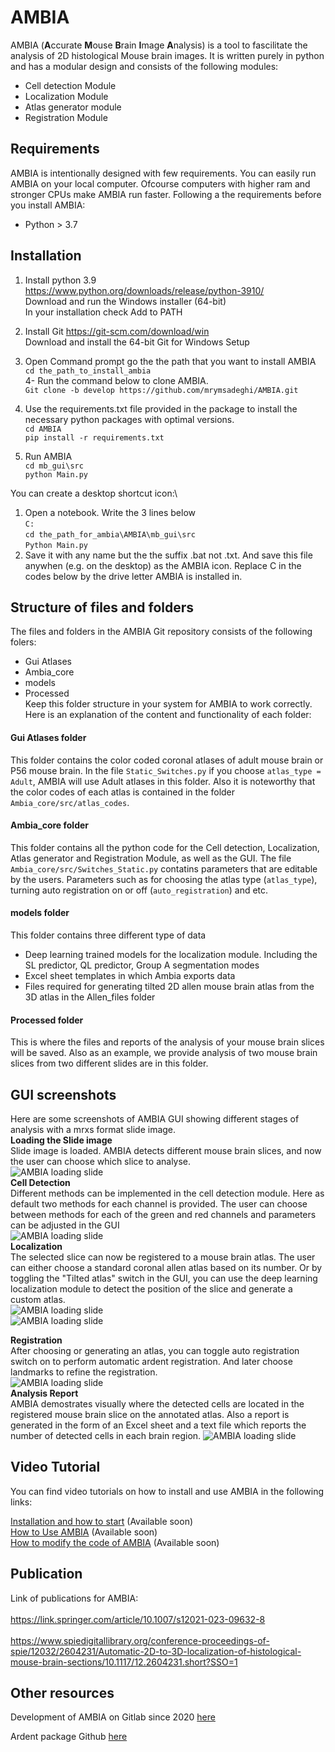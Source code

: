 # AMBIA

AMBIA (**A**ccurate **M**ouse **B**rain **I**mage **A**nalysis) is a tool to fascilitate the analysis of 2D histological Mouse brain images. It is written purely in python and has a modular design and consists of the following modules:
- Cell detection Module
- Localization Module
- Atlas generator module
- Registration Module

## Requirements

AMBIA is intentionally designed with few requirements. You can easily run AMBIA on your local computer. Ofcourse computers with higher ram and stronger CPUs make AMBIA run faster. Following a the requirements before you install AMBIA:
- Python > 3.7


## Installation

1. Install python 3.9 \
https://www.python.org/downloads/release/python-3910/ \
Download and run the Windows installer (64-bit) \
In your installation check Add to PATH 

3. Install Git
https://git-scm.com/download/win \
Download and install the 64-bit Git for Windows Setup 
4. Open Command prompt go the the path that you want to install AMBIA \
`cd the_path_to_install_ambia`\
4- Run the command below to clone AMBIA. \
`Git clone -b develop https://github.com/mrymsadeghi/AMBIA.git` 
5. Use the requirements.txt file provided in the package to install the necessary python packages with optimal versions. \
`cd AMBIA` \
`pip install -r requirements.txt` 
7. Run AMBIA \
`cd mb_gui\src` \
`python Main.py` 

You can create a desktop shortcut icon:\
1. Open a notebook. Write the 3 lines below \
`C:`\
`cd the_path_for_ambia\AMBIA\mb_gui\src`\
`Python Main.py`
2. Save it with any name but the the suffix .bat not .txt. And save this file anywhen (e.g. on the desktop) as the AMBIA icon. Replace C in the codes below by the drive letter AMBIA is installed in.

## Structure of files and folders
The files and folders in the AMBIA Git repository consists of the following folers:
- Gui Atlases
- Ambia_core
- models
- Processed \
Keep this folder structure in your system for AMBIA to work correctly. \
Here is an explanation of the content and functionality of each folder:
#### Gui Atlases folder
This folder contains the color coded coronal atlases of adult mouse brain or P56 mouse brain. In the file `Static_Switches.py` if you choose `atlas_type = Adult`, AMBIA will use Adult atlases in this folder. Also it is noteworthy that the color codes of each atlas is contained in the folder `Ambia_core/src/atlas_codes`.
#### Ambia_core folder
This folder contains all the python code for the Cell detection, Localization, Atlas generator and Registration Module, as well as the GUI. The file `Ambia_core/src/Switches_Static.py` contatins parameters that are editable by the users. Parameters such as for choosing the atlas type (`atlas_type`), turning auto registration on or off (`auto_registration`) and etc. 
#### models folder
This folder contains three different type of data
- Deep learning trained models for the localization module. Including the SL predictor, QL predictor, Group A segmentation modes
- Excel sheet templates in which Ambia exports data
- Files required for generating tilted 2D allen mouse brain atlas from the 3D atlas in the Allen_files folder
#### Processed folder
This is where the files and reports of the analysis of your mouse brain slices will be saved. Also as an example, we provide analysis of two mouse brain slices from two different slides are in this folder.


## GUI screenshots
Here are some screenshots of AMBIA GUI showing different stages of analysis with a mrxs format slide image. \
**Loading the Slide image** \
Slide image is loaded. AMBIA detects different mouse brain slices, and now the user can choose which slice to analyse. \
![AMBIA loading slide](models/AMBIA_GUI_01.png) \
**Cell Detection** \
Different methods can be implemented in the cell detection module. Here as default two methods for each channel is provided. The user can choose between methods for each of the green and red channels and parameters can be adjusted in the GUI \
![AMBIA loading slide](models/AMBIA_GUI_02.png) \
**Localization** \
The selected slice can now be registered to a mouse brain atlas. The user can either choose a standard coronal allen atlas based on its number. Or by toggling the "Tilted atlas" switch in the GUI, you can use the deep learning localization module to detect the position of the slice and generate a custom atlas. \
![AMBIA loading slide](models/AMBIA_GUI_03.png) \
![AMBIA loading slide](models/AMBIA_GUI_ql.png) 

**Registration** \
After choosing or generating an atlas, you can toggle auto registration switch on to perform automatic ardent registration. And later choose landmarks to refine the registration. \
![AMBIA loading slide](models/AMBIA_GUI_04.png) \
**Analysis Report** \
AMBIA demostrates visually where the detected cells are located in the registered mouse brain slice on the annotated atlas. Also a report is generated in the form of an Excel sheet and a text file which reports the number of detected cells in each brain region.
![AMBIA loading slide](models/AMBIA_GUI_05.png)


## Video Tutorial
You can find video tutorials on how to install and use AMBIA in the following links: 

[Installation and how to start]()  (Available soon)\
[How to Use AMBIA]()  (Available soon)\
[How to modify the code of AMBIA]()  (Available soon)

## Publication
Link of publications for AMBIA: \
\
https://link.springer.com/article/10.1007/s12021-023-09632-8 \
 \
https://www.spiedigitallibrary.org/conference-proceedings-of-spie/12032/2604231/Automatic-2D-to-3D-localization-of-histological-mouse-brain-sections/10.1117/12.2604231.short?SSO=1


## Other resources
Development of AMBIA on Gitlab since 2020 [here](https://gitlab.com/maryams88/mb_gui)

Ardent package Github [here](https://github.com/neurodata/ardent)
